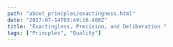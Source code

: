 ```yaml
---
path: "about_princples/exactingness.html"
date: "2017-07-14T03:49:16.408Z"
title: "Exactingless, Precision, and Deliberation "
tags: ["Princples", "Quality"]
---
```


